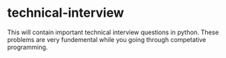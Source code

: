 # technical-interview
This will contain important technical interview questions in python.
These problems are very fundemental while you going through competative programming.
